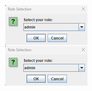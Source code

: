 ![role](https://github.com/Riajul-56/FrunitureShop/blob/main/Role.png)
![role](https://github.com/Riajul-56/FrunitureShop/blob/main/Role.png)